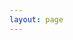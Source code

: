 ```yaml
---
layout: page
---
```

<link rel="stylesheet" href="css/flexboxgrid.min.css"/>
<link href="//maxcdn.bootstrapcdn.com/font-awesome/4.2.0/css/font-awesome.min.css" rel="stylesheet">
<link rel="shortcut icon" href="favicon.ico">
<link href="static/css/main.cd4155b6.css" rel="stylesheet">
<style type="text/css">
  .container:nth-child(2) {
    max-width: initial;
    
  }
</style>
<div id="root"></div>

<script type="text/javascript" src="static/js/main.7e2634a7.js"></script>
